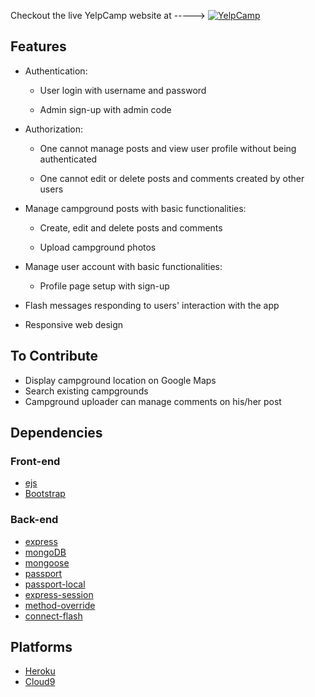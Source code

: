 

Checkout the live YelpCamp website at -----> [![YelpCamp](https://img.shields.io/badge/website-live-brightgreen.svg?style=flat-square)](https://shielded-brook-58745.herokuapp.com/)

## Features

* Authentication:
  
  * User login with username and password

  * Admin sign-up with admin code

* Authorization:

  * One cannot manage posts and view user profile without being authenticated

  * One cannot edit or delete posts and comments created by other users

* Manage campground posts with basic functionalities:

  * Create, edit and delete posts and comments

  * Upload campground photos
  
* Manage user account with basic functionalities:

  * Profile page setup with sign-up

* Flash messages responding to users' interaction with the app

* Responsive web design

## To Contribute

* Display campground location on Google Maps
* Search existing campgrounds
* Campground uploader can manage comments on his/her post



## Dependencies

### Front-end

* [ejs](http://ejs.co/)
* [Bootstrap](https://getbootstrap.com/docs/3.3/)

### Back-end

* [express](https://expressjs.com/)
* [mongoDB](https://www.mongodb.com/)
* [mongoose](http://mongoosejs.com/)
* [passport](http://www.passportjs.org/)
* [passport-local](https://github.com/jaredhanson/passport-local#passport-local)
* [express-session](https://github.com/expressjs/session#express-session)
* [method-override](https://github.com/expressjs/method-override#method-override)
* [connect-flash](https://github.com/jaredhanson/connect-flash#connect-flash)

## Platforms

* [Heroku](https://www.heroku.com/)
* [Cloud9](https://aws.amazon.com/cloud9/?origin=c9io)
